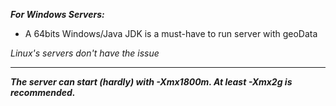 ***For Windows Servers:***

- A 64bits Windows/Java JDK is a must-have to run server with geoData

*Linux's servers don't have the issue*

***

***The server can start (hardly) with -Xmx1800m. At least -Xmx2g is recommended.***